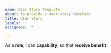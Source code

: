 ```yaml
---
name: User Story Template
about: To provide a user story template
title: User Story
labels: ''
assignees: ''

---
```


As a **role**, I can **capability**, so that **receive benefit**
